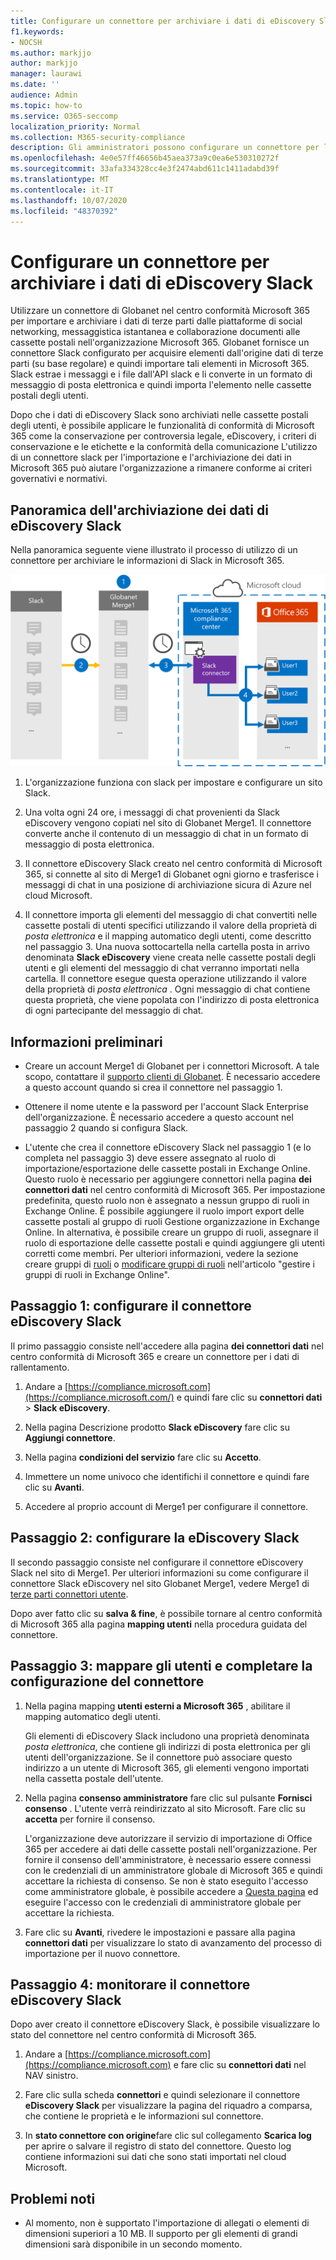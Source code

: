```yaml
---
title: Configurare un connettore per archiviare i dati di eDiscovery Slack in Microsoft 365
f1.keywords:
- NOCSH
ms.author: markjjo
author: markjjo
manager: laurawi
ms.date: ''
audience: Admin
ms.topic: how-to
ms.service: O365-seccomp
localization_priority: Normal
ms.collection: M365-security-compliance
description: Gli amministratori possono configurare un connettore per l'importazione e l'archiviazione dei dati da Globanet Slack eDiscovery in Microsoft 365. Questo connettore dati consente di archiviare i dati provenienti da origini dati di terze parti in Microsoft 365, in modo da poter utilizzare le funzionalità di conformità, come la conservazione legale, la ricerca di contenuto e i criteri di ritenzione per gestire i dati di terze parti dell'organizzazione.
ms.openlocfilehash: 4e0e57ff46656b45aea373a9c0ea6e530310272f
ms.sourcegitcommit: 33afa334328cc4e3f2474abd611c1411adabd39f
ms.translationtype: MT
ms.contentlocale: it-IT
ms.lasthandoff: 10/07/2020
ms.locfileid: "48370392"
---
```

# <a name="set-up-a-connector-to-archive-slack-ediscovery-data"></a>Configurare un connettore per archiviare i dati di eDiscovery Slack

Utilizzare un connettore di Globanet nel centro conformità Microsoft 365 per importare e archiviare i dati di terze parti dalle piattaforme di social networking, messaggistica istantanea e collaborazione documenti alle cassette postali nell'organizzazione Microsoft 365. Globanet fornisce un connettore Slack configurato per acquisire elementi dall'origine dati di terze parti (su base regolare) e quindi importare tali elementi in Microsoft 365. Slack estrae i messaggi e i file dall'API slack e li converte in un formato di messaggio di posta elettronica e quindi importa l'elemento nelle cassette postali degli utenti.

Dopo che i dati di eDiscovery Slack sono archiviati nelle cassette postali degli utenti, è possibile applicare le funzionalità di conformità di Microsoft 365 come la conservazione per controversia legale, eDiscovery, i criteri di conservazione e le etichette e la conformità della comunicazione L'utilizzo di un connettore slack per l'importazione e l'archiviazione dei dati in Microsoft 365 può aiutare l'organizzazione a rimanere conforme ai criteri governativi e normativi.

## <a name="overview-of-archiving-slack-ediscovery-data"></a>Panoramica dell'archiviazione dei dati di eDiscovery Slack

Nella panoramica seguente viene illustrato il processo di utilizzo di un connettore per archiviare le informazioni di Slack in Microsoft 365.

![Flusso di lavoro di archiviazione lenta](../media/SlackConnectorWorkflow.png)

1. L'organizzazione funziona con slack per impostare e configurare un sito Slack.

2. Una volta ogni 24 ore, i messaggi di chat provenienti da Slack eDiscovery vengono copiati nel sito di Globanet Merge1. Il connettore converte anche il contenuto di un messaggio di chat in un formato di messaggio di posta elettronica.

3. Il connettore eDiscovery Slack creato nel centro conformità di Microsoft 365, si connette al sito di Merge1 di Globanet ogni giorno e trasferisce i messaggi di chat in una posizione di archiviazione sicura di Azure nel cloud Microsoft.

4. Il connettore importa gli elementi del messaggio di chat convertiti nelle cassette postali di utenti specifici utilizzando il valore della proprietà di *posta elettronica* e il mapping automatico degli utenti, come descritto nel passaggio 3. Una nuova sottocartella nella cartella posta in arrivo denominata **Slack eDiscovery** viene creata nelle cassette postali degli utenti e gli elementi del messaggio di chat verranno importati nella cartella. Il connettore esegue questa operazione utilizzando il valore della proprietà di *posta elettronica* . Ogni messaggio di chat contiene questa proprietà, che viene popolata con l'indirizzo di posta elettronica di ogni partecipante del messaggio di chat.

## <a name="before-you-begin"></a>Informazioni preliminari

- Creare un account Merge1 di Globanet per i connettori Microsoft. A tale scopo, contattare il [supporto clienti di Globanet](https://globanet.com/ms-connectors-contact). È necessario accedere a questo account quando si crea il connettore nel passaggio 1.

- Ottenere il nome utente e la password per l'account Slack Enterprise dell'organizzazione. È necessario accedere a questo account nel passaggio 2 quando si configura Slack.

- L'utente che crea il connettore eDiscovery Slack nel passaggio 1 (e lo completa nel passaggio 3) deve essere assegnato al ruolo di importazione/esportazione delle cassette postali in Exchange Online. Questo ruolo è necessario per aggiungere connettori nella pagina **dei connettori dati** nel centro conformità di Microsoft 365. Per impostazione predefinita, questo ruolo non è assegnato a nessun gruppo di ruoli in Exchange Online. È possibile aggiungere il ruolo import export delle cassette postali al gruppo di ruoli Gestione organizzazione in Exchange Online. In alternativa, è possibile creare un gruppo di ruoli, assegnare il ruolo di esportazione delle cassette postali e quindi aggiungere gli utenti corretti come membri. Per ulteriori informazioni, vedere la sezione creare gruppi di [ruoli](https://docs.microsoft.com/Exchange/permissions-exo/role-groups#create-role-groups) o [modificare gruppi di ruoli](https://docs.microsoft.com/Exchange/permissions-exo/role-groups#modify-role-groups) nell'articolo "gestire i gruppi di ruoli in Exchange Online".

## <a name="step-1-set-up-the-slack-ediscovery-connector"></a>Passaggio 1: configurare il connettore eDiscovery Slack

Il primo passaggio consiste nell'accedere alla pagina **dei connettori dati** nel centro conformità di Microsoft 365 e creare un connettore per i dati di rallentamento.

1. Andare a [https://compliance.microsoft.com](https://compliance.microsoft.com/) e quindi fare clic su **connettori dati**  >  **Slack eDiscovery**.

2. Nella pagina Descrizione prodotto **Slack eDiscovery** fare clic su **Aggiungi connettore**.

3. Nella pagina **condizioni del servizio** fare clic su **Accetto**.

4. Immettere un nome univoco che identifichi il connettore e quindi fare clic su **Avanti**.

5. Accedere al proprio account di Merge1 per configurare il connettore.

## <a name="step-2-configure-slack-ediscovery"></a>Passaggio 2: configurare la eDiscovery Slack

Il secondo passaggio consiste nel configurare il connettore eDiscovery Slack nel sito di Merge1. Per ulteriori informazioni su come configurare il connettore Slack eDiscovery nel sito Globanet Merge1, vedere Merge1 di [terze parti connettori utente](https://docs.ms.merge1.globanetportal.com/Merge1%20Third-Party%20Connectors%20Slack%20eDiscovery%20User%20Guide.pdf).

Dopo aver fatto clic su **salva & fine**, è possibile tornare al centro conformità di Microsoft 365 alla pagina **mapping utenti** nella procedura guidata del connettore.

## <a name="step-3-map-users-and-complete-the-connector-setup"></a>Passaggio 3: mappare gli utenti e completare la configurazione del connettore

1. Nella pagina mapping **utenti esterni a Microsoft 365** , abilitare il mapping automatico degli utenti.

   Gli elementi di eDiscovery Slack includono una proprietà denominata *posta elettronica*, che contiene gli indirizzi di posta elettronica per gli utenti dell'organizzazione. Se il connettore può associare questo indirizzo a un utente di Microsoft 365, gli elementi vengono importati nella cassetta postale dell'utente.

2. Nella pagina **consenso amministratore** fare clic sul pulsante **Fornisci consenso** . L'utente verrà reindirizzato al sito Microsoft. Fare clic su **accetta** per fornire il consenso.

   L'organizzazione deve autorizzare il servizio di importazione di Office 365 per accedere ai dati delle cassette postali nell'organizzazione. Per fornire il consenso dell'amministratore, è necessario essere connessi con le credenziali di un amministratore globale di Microsoft 365 e quindi accettare la richiesta di consenso. Se non è stato eseguito l'accesso come amministratore globale, è possibile accedere a [Questa pagina](https://login.microsoftonline.com/common/oauth2/authorize?client_id=570d0bec-d001-4c4e-985e-3ab17fdc3073&response_type=code&redirect_uri=https://portal.azure.com/&nonce=1234&prompt=admin_consent) ed eseguire l'accesso con le credenziali di amministratore globale per accettare la richiesta.

3. Fare clic su **Avanti**, rivedere le impostazioni e passare alla pagina **connettori dati** per visualizzare lo stato di avanzamento del processo di importazione per il nuovo connettore.

## <a name="step-4-monitor-the-slack-ediscovery-connector"></a>Passaggio 4: monitorare il connettore eDiscovery Slack

Dopo aver creato il connettore eDiscovery Slack, è possibile visualizzare lo stato del connettore nel centro conformità di Microsoft 365.

1. Andare a [https://compliance.microsoft.com](https://compliance.microsoft.com) e fare clic su **connettori dati** nel NAV sinistro.

2. Fare clic sulla scheda **connettori** e quindi selezionare il connettore **eDiscovery Slack** per visualizzare la pagina del riquadro a comparsa, che contiene le proprietà e le informazioni sul connettore.

3. In **stato connettore con origine**fare clic sul collegamento **Scarica log** per aprire o salvare il registro di stato del connettore. Questo log contiene informazioni sui dati che sono stati importati nel cloud Microsoft.

## <a name="known-issues"></a>Problemi noti

- Al momento, non è supportato l'importazione di allegati o elementi di dimensioni superiori a 10 MB. Il supporto per gli elementi di grandi dimensioni sarà disponibile in un secondo momento.
